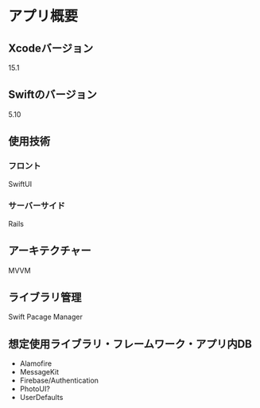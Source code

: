 # アプリ概要

## Xcodeバージョン

15.1

## Swiftのバージョン

5.10

## 使用技術

### フロント

SwiftUI

### サーバーサイド

Rails

## アーキテクチャー

MVVM

## ライブラリ管理

Swift Pacage Manager

## 想定使用ライブラリ・フレームワーク・アプリ内DB

- Alamofire
- MessageKit
- Firebase/Authentication
- PhotoUI?
- UserDefaults
